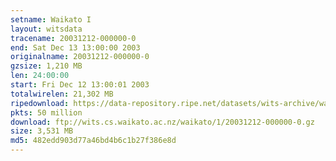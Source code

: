 ```yaml
---
setname: Waikato I
layout: witsdata
tracename: 20031212-000000-0
end: Sat Dec 13 13:00:00 2003
originalname: 20031212-000000-0
gzsize: 1,210 MB
len: 24:00:00
start: Fri Dec 12 13:00:01 2003
totalwirelen: 21,302 MB
ripedownload: https://data-repository.ripe.net/datasets/wits-archive/waikato/1/20031212-000000-0.gz
pkts: 50 million
download: ftp://wits.cs.waikato.ac.nz/waikato/1/20031212-000000-0.gz
size: 3,531 MB
md5: 482edd903d77a46bd4b6c1b27f386e8d
---
```

